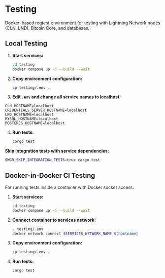 # Testing

Docker-based regtest environment for testing with Lightning Network nodes (CLN, LND), Bitcoin Core, and databases.

## Local Testing

1. **Start services:**
   ```bash
   cd testing
   docker compose up -d --build --wait 
   ```

2. **Copy environment configuration:**
   ```bash
   cp testing/.env .
   ```

3. **Edit `.env` and change all service names to localhost:**

```shell
CLN_HOSTNAME=localhost
CREDENTIALS_SERVER_HOSTNAME=localhost
LND_HOSTNAME=localhost
MYSQL_HOSTNAME=localhost
POSTGRES_HOSTNAME=localhost
```

4. **Run tests:**
   ```bash
   cargo test
   ```

**Skip integration tests with service dependencies:**
```bash
SWGR_SKIP_INTEGRATION_TESTS=true cargo test
```

## Docker-in-Docker CI Testing

For running tests inside a container with Docker socket access.

1. **Start services:**
   ```bash
   cd testing
   docker compose up -d --build --wait 
   ```

2. **Connect container to services network:**
   ```bash
   . testing/.env
   docker network connect $SERVICES_NETWORK_NAME $(hostname)
   ```

3. **Copy environment configuration:**
   ```bash
   cp testing/.env .
   ```

4. **Run tests:**
   ```bash
   cargo test
   ```




